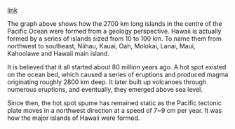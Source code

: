 [link](https://www.ielts-writing.info/EXAM/academic_writing_samples_task_1/532/)

The graph above shows how the 2700 km long islands in the centre of the Pacific Ocean were formed from a geology perspective. Hawaii is actually formed by a series of islands sized from 10 to 100 km. To name them from northwest to southeast, Niihau, Kauai, Oah, Molokai, Lanai, Maui, Kahoolawe and Hawaii main island.

It is believed that it all started about 80 million years ago. A hot spot existed on the ocean bed, which caused a series of eruptions and produced magma originating roughly 2800 km deep. It later built up volcanoes through numerous eruptions, and eventually, they emerged above sea level.

Since then, the hot spot spume has remained static as the Pacific tectonic plate moves in a northwest direction at a speed of 7~9 cm per year. It was how the major islands of Hawaii were formed.